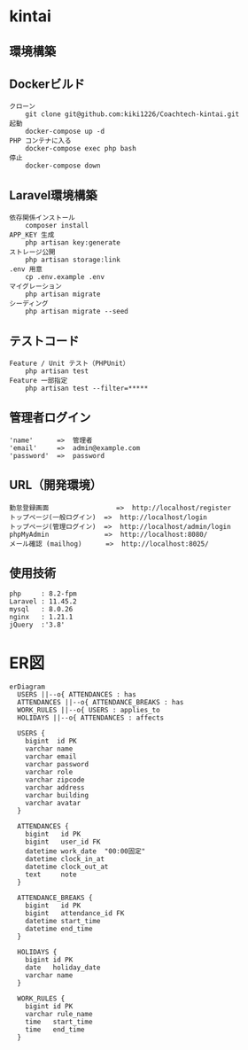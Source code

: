 # kintai

## 環境構築
## Dockerビルド
    クローン
        git clone git@github.com:kiki1226/Coachtech-kintai.git
    起動 
        docker-compose up -d
    PHP コンテナに入る
        docker-compose exec php bash
    停止
        docker-compose down

## Laravel環境構築
    依存関係インストール
        composer install
    APP_KEY 生成
        php artisan key:generate
    ストレージ公開
        php artisan storage:link
    .env 用意
        cp .env.example .env
    マイグレーション
        php artisan migrate
    シーディング
        php artisan migrate --seed

## テストコード
    Feature / Unit テスト（PHPUnit）
        php artisan test
    Feature 一部指定
        php artisan test --filter=*****


## 管理者ログイン
    'name'      =>  管理者
    'email'     =>  admin@example.com
    'password'  =>  password
    
## URL（開発環境）
    勤怠登録画面                 =>  http://localhost/register
    トップページ(一般ログイン)  =>  http://localhost/login
    トップページ(管理ログイン)  =>  http://localhost/admin/login
    phpMyAdmin              =>  http://localhost:8080/
    メール確認 (mailhog)      =>  http://localhost:8025/


## 使用技術
    php     : 8.2-fpm
    Laravel : 11.45.2
    mysql   : 8.0.26
    nginx   : 1.21.1
    jQuery  :'3.8'

# ER図

```mermaid
erDiagram
  USERS ||--o{ ATTENDANCES : has
  ATTENDANCES ||--o{ ATTENDANCE_BREAKS : has
  WORK_RULES ||--o{ USERS : applies_to
  HOLIDAYS ||--o{ ATTENDANCES : affects

  USERS {
    bigint  id PK
    varchar name
    varchar email
    varchar password
    varchar role
    varchar zipcode
    varchar address
    varchar building
    varchar avatar
  }

  ATTENDANCES {
    bigint   id PK
    bigint   user_id FK
    datetime work_date  "00:00固定"
    datetime clock_in_at
    datetime clock_out_at
    text     note
  }

  ATTENDANCE_BREAKS {
    bigint   id PK
    bigint   attendance_id FK
    datetime start_time
    datetime end_time
  }

  HOLIDAYS {
    bigint id PK
    date   holiday_date
    varchar name
  }

  WORK_RULES {
    bigint id PK
    varchar rule_name
    time   start_time
    time   end_time
  }

```
